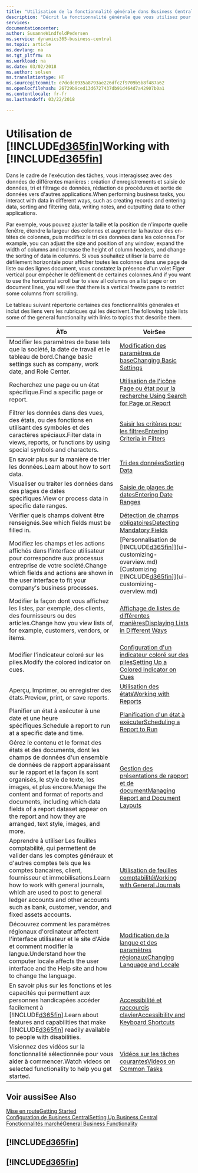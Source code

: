 ```yaml
---
title: "Utilisation de la fonctionnalité générale dans Business Central | Microsoft Docs"
description: "Décrit la fonctionnalité générale que vous utilisez pour interagir avec des données dans Business Central, par exemple entrer les valeurs, trier les données, et modifier les vues."
services: 
documentationcenter: 
author: SusanneWindfeldPedersen
ms.service: dynamics365-business-central
ms.topic: article
ms.devlang: na
ms.tgt_pltfrm: na
ms.workload: na
ms.date: 03/02/2018
ms.author: solsen
ms.translationtype: HT
ms.sourcegitcommit: e7dcdc0935a8793ae226dfc2f9709b5b8f487a62
ms.openlocfilehash: 26729b9ced13d6727437db91d464d7a42907b0a1
ms.contentlocale: fr-fr
ms.lasthandoff: 03/22/2018

---
```

# <a name="working-with-included365finincludesd365finmdmd"></a><span data-ttu-id="da180-103">Utilisation de [!INCLUDE[d365fin](includes/d365fin_md.md)]</span><span class="sxs-lookup"><span data-stu-id="da180-103">Working with [!INCLUDE[d365fin](includes/d365fin_md.md)]</span></span>
<span data-ttu-id="da180-104">Dans le cadre de l'exécution des tâches, vous interagissez avec des données de différentes manières : création d'enregistrements et saisie de données, tri et filtrage de données, rédaction de procédures et sortie de données vers d'autres applications.</span><span class="sxs-lookup"><span data-stu-id="da180-104">When performing business tasks, you interact with data in different ways, such as creating records and entering data, sorting and filtering data, writing notes, and outputting data to other applications.</span></span>

<span data-ttu-id="da180-105">Par exemple, vous pouvez ajuster la taille et la position de n'importe quelle fenêtre, étendre la largeur des colonnes et augmenter la hauteur des en-têtes de colonnes, puis modifiez le tri des données dans les colonnes.</span><span class="sxs-lookup"><span data-stu-id="da180-105">For example, you can adjust the size and position of any window, expand the width of columns and increase the height of column headers, and change the sorting of data in columns.</span></span> <span data-ttu-id="da180-106">Si vous souhaitez utiliser la barre de défilement horizontale pour afficher toutes les colonnes dans une page de liste ou des lignes document, vous constatez la présence d'un volet Figer vertical pour empêcher le défilement de certaines colonnes.</span><span class="sxs-lookup"><span data-stu-id="da180-106">And if you want to use the horizontal scroll bar to view all columns on a list page or on document lines, you will see that there is a vertical freeze pane to restrict some columns from scrolling.</span></span>

<span data-ttu-id="da180-107">Le tableau suivant répertorie certaines des fonctionnalités générales et inclut des liens vers les rubriques qui les décrivent.</span><span class="sxs-lookup"><span data-stu-id="da180-107">The following table lists some of the general functionality with links to topics that describe them.</span></span>

| <span data-ttu-id="da180-108">À</span><span class="sxs-lookup"><span data-stu-id="da180-108">To</span></span> | <span data-ttu-id="da180-109">Voir</span><span class="sxs-lookup"><span data-stu-id="da180-109">See</span></span> |
| --- | --- |
| <span data-ttu-id="da180-110">Modifier les paramètres de base tels que la société, la date de travail et le tableau de bord.</span><span class="sxs-lookup"><span data-stu-id="da180-110">Change basic settings such as company, work date, and Role Center.</span></span> |[<span data-ttu-id="da180-111">Modification des paramètres de base</span><span class="sxs-lookup"><span data-stu-id="da180-111">Changing Basic Settings</span></span>](ui-change-basic-settings.md) |
| <span data-ttu-id="da180-112">Recherchez une page ou un état spécifique.</span><span class="sxs-lookup"><span data-stu-id="da180-112">Find a specific page or report.</span></span> |[<span data-ttu-id="da180-113">Utilisation de l'icône Page ou état pour la recherche </span><span class="sxs-lookup"><span data-stu-id="da180-113">Using Search for Page or Report</span></span>](ui-search.md) |
| <span data-ttu-id="da180-114">Filtrer les données dans des vues, des états, ou des fonctions en utilisant des symboles et des caractères spéciaux.</span><span class="sxs-lookup"><span data-stu-id="da180-114">Filter data in views, reports, or functions by using special symbols and characters.</span></span> |[<span data-ttu-id="da180-115">Saisir les critères pour les filtres</span><span class="sxs-lookup"><span data-stu-id="da180-115">Entering Criteria in Filters</span></span>](ui-enter-criteria-filters.md) |
| <span data-ttu-id="da180-116">En savoir plus sur la manière de trier les données.</span><span class="sxs-lookup"><span data-stu-id="da180-116">Learn about how to sort data.</span></span> |[<span data-ttu-id="da180-117">Tri des données</span><span class="sxs-lookup"><span data-stu-id="da180-117">Sorting Data</span></span>](ui-sorting.md) |
| <span data-ttu-id="da180-118">Visualiser ou traiter les données dans des plages de dates spécifiques.</span><span class="sxs-lookup"><span data-stu-id="da180-118">View or process data in specific date ranges.</span></span> |[<span data-ttu-id="da180-119">Saisie de plages de dates</span><span class="sxs-lookup"><span data-stu-id="da180-119">Entering Date Ranges</span></span>](ui-enter-date-ranges.md) |
| <span data-ttu-id="da180-120">Vérifier quels champs doivent être renseignés.</span><span class="sxs-lookup"><span data-stu-id="da180-120">See which fields must be filled in.</span></span> |[<span data-ttu-id="da180-121">Détection de champs obligatoires</span><span class="sxs-lookup"><span data-stu-id="da180-121">Detecting Mandatory Fields</span></span>](ui-mandatory-fields.md) |
| <span data-ttu-id="da180-122">Modifiez les champs et les actions affichés dans l'interface utilisateur pour correspondre aux processus entreprise de votre société.</span><span class="sxs-lookup"><span data-stu-id="da180-122">Change which fields and actions are shown in the user interface to fit your company's business processes.</span></span> |<span data-ttu-id="da180-123">[Personnalisation de [!INCLUDE[d365fin](includes/d365fin_md.md)]](ui-customizing-overview.md)</span><span class="sxs-lookup"><span data-stu-id="da180-123">[Customizing [!INCLUDE[d365fin](includes/d365fin_md.md)]](ui-customizing-overview.md)</span></span> |
| <span data-ttu-id="da180-124">Modifier la façon dont vous affichez les listes, par exemple, des clients, des fournisseurs ou des articles.</span><span class="sxs-lookup"><span data-stu-id="da180-124">Change how you view lists of, for example, customers, vendors, or items.</span></span> |[<span data-ttu-id="da180-125">Affichage de listes de différentes manières</span><span class="sxs-lookup"><span data-stu-id="da180-125">Displaying Lists in Different Ways</span></span>](across-display-lists-different-views.md) |
| <span data-ttu-id="da180-126">Modifier l'indicateur coloré sur les piles.</span><span class="sxs-lookup"><span data-stu-id="da180-126">Modify the colored indicator on cues.</span></span> |[<span data-ttu-id="da180-127">Configuration d'un indicateur coloré sur des piles</span><span class="sxs-lookup"><span data-stu-id="da180-127">Setting Up a Colored Indicator on Cues</span></span>](ui-how-setup-colored-indicator-cues.md) |
|<span data-ttu-id="da180-128">Aperçu, Imprimer, ou enregistrer des états.</span><span class="sxs-lookup"><span data-stu-id="da180-128">Preview, print, or save reports.</span></span>|[<span data-ttu-id="da180-129">Utilisation des états</span><span class="sxs-lookup"><span data-stu-id="da180-129">Working with Reports</span></span>](ui-work-report.md)|
| <span data-ttu-id="da180-130">Planifier un état à exécuter à une date et une heure spécifiques.</span><span class="sxs-lookup"><span data-stu-id="da180-130">Schedule a report to run at a specific date and time.</span></span> |[<span data-ttu-id="da180-131">Planification d'un état à exécuter</span><span class="sxs-lookup"><span data-stu-id="da180-131">Scheduling a Report to Run</span></span>](ui-work-report.md#ScheduleReport) |
| <span data-ttu-id="da180-132">Gérez le contenu et le format des états et des documents, dont les champs de données d'un ensemble de données de rapport apparaissant sur le rapport et la façon ils sont organisés, le style de texte, les images, et plus encore.</span><span class="sxs-lookup"><span data-stu-id="da180-132">Manage the content and format of reports and documents, including which data fields of a report dataset appear on the report and how they are arranged, text style, images, and more.</span></span>|[<span data-ttu-id="da180-133">Gestion des présentations de rapport et de document</span><span class="sxs-lookup"><span data-stu-id="da180-133">Managing Report and Document Layouts</span></span>](ui-manage-report-layouts.md) |
| <span data-ttu-id="da180-134">Apprendre à utiliser Les feuilles comptabilité, qui permettent de valider dans les comptes généraux et d'autres comptes tels que les comptes bancaires, client, fournisseur et immobilisations.</span><span class="sxs-lookup"><span data-stu-id="da180-134">Learn how to work with general journals, which are used to post to general ledger accounts and other accounts such as bank, customer, vendor, and fixed assets accounts.</span></span> |[<span data-ttu-id="da180-135">Utilisation de feuilles comptabilité</span><span class="sxs-lookup"><span data-stu-id="da180-135">Working with General Journals</span></span>](ui-work-general-journals.md) |
|<span data-ttu-id="da180-136">Découvrez comment les paramètres régionaux d'ordinateur affectent l'interface utilisateur et le site d'Aide et comment modifier la langue.</span><span class="sxs-lookup"><span data-stu-id="da180-136">Understand how the computer locale affects the user interface and the Help site and how to change the language.</span></span>|[<span data-ttu-id="da180-137">Modification de la langue et des paramètres régionaux</span><span class="sxs-lookup"><span data-stu-id="da180-137">Changing Language and Locale</span></span>](about-locale-language.md)|
|<span data-ttu-id="da180-138">En savoir plus sur les fonctions et les capacités qui permettent aux personnes handicapées accéder facilement à [!INCLUDE[d365fin](includes/d365fin_md.md)].</span><span class="sxs-lookup"><span data-stu-id="da180-138">Learn about features and capabilities that make [!INCLUDE[d365fin](includes/d365fin_md.md)] readily available to people with disabilities.</span></span>|[<span data-ttu-id="da180-139">Accessibilité et raccourcis clavier</span><span class="sxs-lookup"><span data-stu-id="da180-139">Accessibility and Keyboard Shortcuts</span></span>](ui-accessibility.md)|
|<span data-ttu-id="da180-140">Visionnez des vidéos sur la fonctionnalité sélectionnée pour vous aider à commencer.</span><span class="sxs-lookup"><span data-stu-id="da180-140">Watch videos on selected functionality to help you get started.</span></span>|[<span data-ttu-id="da180-141">Vidéos sur les tâches courantes</span><span class="sxs-lookup"><span data-stu-id="da180-141">Videos on Common Tasks</span></span>](across-videos.md)|  

## <a name="see-also"></a><span data-ttu-id="da180-142">Voir aussi</span><span class="sxs-lookup"><span data-stu-id="da180-142">See Also</span></span>
[<span data-ttu-id="da180-143">Mise en route</span><span class="sxs-lookup"><span data-stu-id="da180-143">Getting Started</span></span>](product-get-started.md)  
[<span data-ttu-id="da180-144">Configuration de Business Central</span><span class="sxs-lookup"><span data-stu-id="da180-144">Setting Up Business Central</span></span>](setup.md)  
[<span data-ttu-id="da180-145">Fonctionnalités marché</span><span class="sxs-lookup"><span data-stu-id="da180-145">General Business Functionality</span></span>](ui-across-business-areas.md)  

## [!INCLUDE[d365fin](includes/free_trial_md.md)]  
## [!INCLUDE[d365fin](includes/training_link_md.md)]

